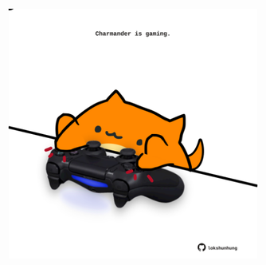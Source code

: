 <!-- built at 26/10/2021, 24:14:53 UTC -->
<p align="center">
  <img width="500" height="500" src="./ReadmeImage.svg">
</p>
